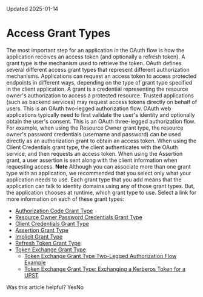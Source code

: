 Updated 2025-01-14
# Access Grant Types
The most important step for an application in the OAuth flow is how the application receives an access token (and optionally a refresh token). A grant type is the mechanism used to retrieve the token. OAuth defines several different access grant types that represent different authorization mechanisms.
Applications can request an access token to access protected endpoints in different ways, depending on the type of grant type specified in the client application. A grant is a credential representing the resource owner's authorization to access a protected resource. Trusted applications (such as backend services) may request access tokens directly on behalf of users. This is an OAuth two-legged authorization flow. OAuth web applications typically need to first validate the user's identity and optionally obtain the user's consent. This is an OAuth three-legged authorization flow.
For example, when using the Resource Owner grant type, the resource owner's password credentials (username and password) can be used directly as an authorization grant to obtain an access token. When using the Client Credentials grant type, the client authenticates with the OAuth service, and then requests an access token. When using the Assertion grant, a user assertion is sent along with the client information when requesting access.
**Note** Although you can associate more than one grant type with an application, we recommended that you select only what your application needs to use. Each grant type that you add means that the application can talk to identity domains using any of those grant types. But, the application chooses at runtime, which grant type to use.
Select a link for more information on each of these grant types:
  * [Authorization Code Grant Type](https://docs.oracle.com/en-us/iaas/Content/Identity/api-getstarted/AuthCodeGT.htm#AuthCodeGT "Use this grant type when you want to obtain an authorization code by using an authorization server as an intermediary between the client application and the resource owner using identity domains.")
  * [Resource Owner Password Credentials Grant Type](https://docs.oracle.com/en-us/iaas/Content/Identity/api-getstarted/ROPCGT.htm#ROPCGT "Use this grant type when the resource owner has a trust relationship with the client, such as a computer OS or a highly privileged application, because the client must discard the password after using it to obtain the access token.")
  * [Client Credentials Grant Type](https://docs.oracle.com/en-us/iaas/Content/Identity/api-getstarted/CCGT.htm#CCGT "Use this grant type when authorization scope is limited to the protected resources under the control of the client or to protected resources registered with the OAuth Authorization Server.")
  * [Assertion Grant Type](https://docs.oracle.com/en-us/iaas/Content/Identity/api-getstarted/AssertGT.htm#AssertGT "Use this grant type when you want to use an existing trust relationship expressed as an assertion and without a direct user approval step at the OAuth Authorization Server.")
  * [Implicit Grant Type](https://docs.oracle.com/en-us/iaas/Content/Identity/api-getstarted/ImplicitGT.htm#ImplicitGT "Use this grant type when the custom application can't keep client credentials confidential and receives an access token directly from an authorization request rather than through an intermediate authorization code.")
  * [Refresh Token Grant Type](https://docs.oracle.com/en-us/iaas/Content/Identity/api-getstarted/RefreshGT.htm#RefreshGT "Use this grant type when you want a refresh token issued along with the access token. The refresh token is used to obtain a new access token without requiring the user to reauthenticate.")
  * [Token Exchange Grant Type](https://docs.oracle.com/en-us/iaas/Content/Identity/api-getstarted/token_exchange_grant_type.htm#token_exchange_grant_type "The Token Exchange grant type allows interoperability between PaaS/SaaS services and IaaS services by performing two-way conversions between IAM proof-of-possession \(PoP\) tokens and identity domain OAuth tokens. A principal that has an IAM PoP token or an API key can make a request to an endpoint that supports only OAuth, without needing any other credentials if already authenticated to OCI.")
    * [Token Exchange Grant Type Two-Legged Authorization Flow Example](https://docs.oracle.com/en-us/iaas/Content/Identity/api-getstarted/token_exchange_grant_type_two_legged.htm#token_exchange_grant_type_two_legged "Use the following examples to create your Token Exchange grant type requests.")
    * [Token Exchange Grant Type: Exchanging a Kerberos Token for a UPST](https://docs.oracle.com/en-us/iaas/Content/Identity/api-getstarted/kerberos_token_exchange.htm#kerberos_token_exchange "Use Kerberos token exchange where Kerberos is the authentication provider and you need to exchange Kerberos tokens for IAM tokens or principals to access OCI services. You exchange Kerberos tokens for OCI user principal session tokens \(UPST\) in IAM.")


Was this article helpful?
YesNo

